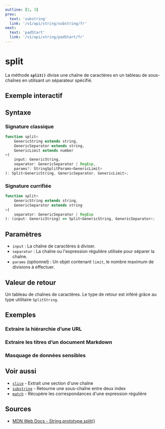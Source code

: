 ```yaml
---
outline: [2, 3]
prev:
  text: 'substring'
  link: '/v1/api/string/substring/fr'
next:
  text: 'padStart'
  link: '/v1/api/string/padStart/fr'
---
```


# split

La méthode **`split()`** divise une chaîne de caractères en un tableau de sous-chaînes en utilisant un séparateur spécifié.

## Exemple interactif

<MonacoTSEditor
  src="/v1/api/string/split/examples/tryout.doc.ts"
  majorVersion="v1"
  height="200px"
/>

## Syntaxe

### Signature classique

```typescript
function split<
	GenericString extends string, 
	GenericSeparator extends string, 
	GenericLimit extends number
>(
	input: GenericString, 
	separator: GenericSeparator | RegExp, 
	params?: StringSplitParams<GenericLimit>
): Split<GenericString, GenericSeparator, GenericLimit>;
```

### Signature currifiée

```typescript
function split<
	GenericString extends string, 
	GenericSeparator extends string
>(
	separator: GenericSeparator | RegExp
): (input: GenericString) => Split<GenericString, GenericSeparator>;
```

## Paramètres

- `input` : La chaîne de caractères à diviser.
- `separator` : La chaîne ou l'expression régulière utilisée pour séparer la chaîne.
- `params` (optionnel) : Un objet contenant `limit`, le nombre maximum de divisions à effectuer.

## Valeur de retour

Un tableau de chaînes de caractères. Le type de retour est inféré grâce au type utilitaire `SplitString`.

## Exemples

### Extraire la hiérarchie d’une URL

<MonacoTSEditor
  src="/v1/api/string/split/examples/splitUrl.doc.ts"
  majorVersion="v1"
  height="250px"
/>

### Extraire les titres d’un document Markdown

<MonacoTSEditor
  src="/v1/api/string/split/examples/splitMarkdownTitles.doc.ts"
  majorVersion="v1"
  height="1700px"
/>

### Masquage de données sensibles

<MonacoTSEditor
  	src="/v1/api/string/split/examples/maskSensitiveData.doc.ts"
  	majorVersion="v1"
	height="420px"
/>

## Voir aussi

- [`slice`](/v1/api/string/slice/fr) - Extrait une section d'une chaîne
- [`substring`](/v1/api/string/substring/fr) - Retourne une sous-chaîne entre deux index
- [`match`](/v1/api/string/match/fr) - Récupère les correspondances d'une expression régulière

## Sources

- [MDN Web Docs - String.prototype.split()](https://developer.mozilla.org/fr-FR/docs/Web/JavaScript/Reference/Global_Objects/String/split)
